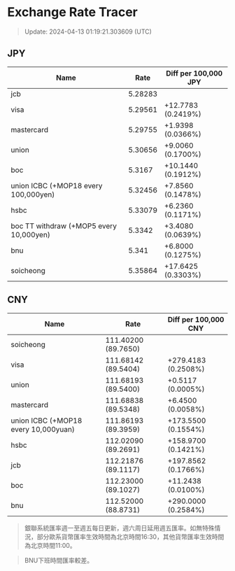 # Exchange Rate Tracer

> Update: 2024-04-13 01:19:21.303609 (UTC)

## JPY

| Name                                    |    Rate | Diff per 100,000 JPY   |
|-----------------------------------------|---------|------------------------|
| jcb                                     | 5.28283 |                        |
| visa                                    | 5.29561 | +12.7783 (0.2419%)     |
| mastercard                              | 5.29755 | +1.9398 (0.0366%)      |
| union                                   | 5.30656 | +9.0060 (0.1700%)      |
| boc                                     | 5.3167  | +10.1440 (0.1912%)     |
| union ICBC (+MOP18 every 100,000yen)    | 5.32456 | +7.8560 (0.1478%)      |
| hsbc                                    | 5.33079 | +6.2360 (0.1171%)      |
| boc TT withdraw (+MOP5 every 10,000yen) | 5.3342  | +3.4080 (0.0639%)      |
| bnu                                     | 5.341   | +6.8000 (0.1275%)      |
| soicheong                               | 5.35864 | +17.6425 (0.3303%)     |

## CNY

| Name                                 | Rate                | Diff per 100,000 CNY   |
|--------------------------------------|---------------------|------------------------|
| soicheong                            | 111.40200	(89.7650) |                        |
| visa                                 | 111.68142	(89.5404) | +279.4183 (0.2508%)    |
| union                                | 111.68193	(89.5400) | +0.5117 (0.0005%)      |
| mastercard                           | 111.68838	(89.5348) | +6.4500 (0.0058%)      |
| union ICBC (+MOP18 every 10,000yuan) | 111.86193	(89.3959) | +173.5500 (0.1554%)    |
| hsbc                                 | 112.02090	(89.2691) | +158.9700 (0.1421%)    |
| jcb                                  | 112.21876	(89.1117) | +197.8562 (0.1766%)    |
| boc                                  | 112.23000	(89.1027) | +11.2438 (0.0100%)     |
| bnu                                  | 112.52000	(88.8731) | +290.0000 (0.2584%)    |


> 銀聯系統匯率週一至週五每日更新，週六周日延用週五匯率。如無特殊情況，部分歐系貨幣匯率生效時間為北京時間16:30，其他貨幣匯率生效時間為北京時間11:00。

> BNU下班時間匯率較差。

